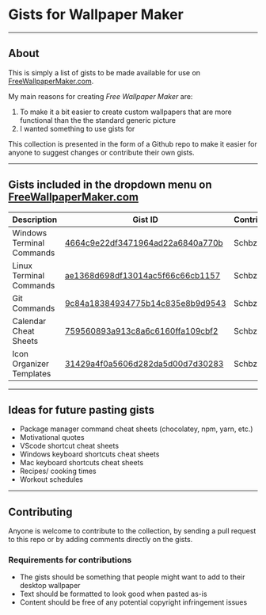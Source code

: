 # Gists for Wallpaper Maker

---

## About

This is simply a list of gists to be made available for use on [FreeWallpaperMaker.com](https://freewallpapermaker.com/).

My main reasons for creating _Free Wallpaper Maker_ are:

1. To make it a bit easier to create custom wallpapers that are more functional than the the standard generic picture
2. I wanted something to use gists for

This collection is presented in the form of a Github repo to make it easier for anyone to suggest changes or contribute their own gists.

---

## Gists included in the dropdown menu on [FreeWallpaperMaker.com](https://freewallpapermaker.com/)

| Description               | Gist ID                                                                                            | Contributor |
| ------------------------- | -------------------------------------------------------------------------------------------------- | ----------- |
| Windows Terminal Commands | [4664c9e22df3471964ad22a6840a770b](https://gist.github.com/schbz/4664c9e22df3471964ad22a6840a770b) | Schbz       |
| Linux Terminal Commands   | [ae1368d698df13014ac5f66c66cb1157](https://gist.github.com/schbz/ae1368d698df13014ac5f66c66cb1157) | Schbz       |
| Git Commands              | [9c84a18384934775b14c835e8b9d9543](https://gist.github.com/schbz/9c84a18384934775b14c835e8b9d9543) | Schbz       |
| Calendar Cheat Sheets     | [759560893a913c8a6c6160ffa109cbf2](https://gist.github.com/schbz/759560893a913c8a6c6160ffa109cbf2) | Schbz       |
| Icon Organizer Templates  | [31429a4f0a5606d282da5d00d7d30283](https://gist.github.com/schbz/31429a4f0a5606d282da5d00d7d30283) | Schbz       |

---

## Ideas for future pasting gists

- Package manager command cheat sheets (chocolatey, npm, yarn, etc.)
- Motivational quotes
- VScode shortcut cheat sheets
- Windows keyboard shortcuts cheat sheets
- Mac keyboard shortcuts cheat sheets
- Recipes/ cooking times
- Workout schedules

---

## Contributing

Anyone is welcome to contribute to the collection, by sending a pull request to this repo or by adding comments directly on the gists.

### Requirements for contributions

- The gists should be something that people might want to add to their desktop wallpaper
- Text should be formatted to look good when pasted as-is
- Content should be free of any potential copyright infringement issues
